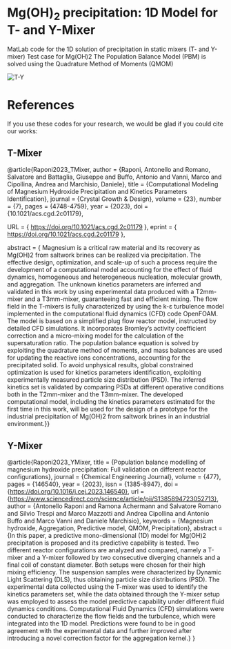 # Mg(OH)<sub>2</sub> precipitation: 1D Model for T- and Y-Mixer
MatLab code for the 1D solution of precipitation in static mixers (T- and Y-mixer)
Test case for Mg(OH)2
The Population Balance Model (PBM) is solved using the Quadrature Method of Moments (QMOM)

![T-Y](https://github.com/mulmopro/MgOH2_1D/assets/102947817/21c2a471-01ee-4b05-9983-cdf7733d51c3)

# References
If you use these codes for your research, we would be glad if you could cite our works:

## T-Mixer
@article{Raponi2023_TMixer,
author = {Raponi, Antonello and Romano, Salvatore and Battaglia, Giuseppe and Buffo, Antonio and Vanni, Marco and Cipollina, Andrea and Marchisio, Daniele},
title = {Computational Modeling of Magnesium Hydroxide Precipitation and Kinetics Parameters Identification},
journal = {Crystal Growth \& Design},
volume = {23},
number = {7},
pages = {4748-4759},
year = {2023},
doi = {10.1021/acs.cgd.2c01179},

URL = { https://doi.org/10.1021/acs.cgd.2c01179 },
eprint = { https://doi.org/10.1021/acs.cgd.2c01179 },

abstract = { Magnesium is a critical raw material and its recovery as Mg(OH)2 from saltwork brines can be realized via precipitation. 
The effective design, optimization, and scale-up of such a process require the development of a computational model accounting for the effect of fluid dynamics, 
homogeneous and heterogeneous nucleation, molecular growth, and aggregation. 
The unknown kinetics parameters are inferred and validated in this work by using experimental data produced with a T2mm-mixer and a T3mm-mixer, guaranteeing fast and efficient mixing. 
The flow field in the T-mixers is fully characterized by using the k-ε turbulence model implemented in the computational fluid dynamics (CFD) code OpenFOAM. 
The model is based on a simplified plug flow reactor model, instructed by detailed CFD simulations. It incorporates Bromley’s activity coefficient correction and a micro-mixing model for the calculation of the supersaturation ratio. 
The population balance equation is solved by exploiting the quadrature method of moments, and mass balances are used for updating the reactive ions concentrations, accounting for the precipitated solid. 
To avoid unphysical results, global constrained optimization is used for kinetics parameters identification, exploiting experimentally measured particle size distribution (PSD). 
The inferred kinetics set is validated by comparing PSDs at different operative conditions both in the T2mm-mixer and the T3mm-mixer. 
The developed computational model, including the kinetics parameters estimated for the first time in this work, will be used for the design of a prototype for the industrial precipitation of Mg(OH)2 from saltwork brines 
in an industrial environment.}}

## Y-Mixer
@article{Raponi2023_YMixer,
   title = {Population balance modelling of magnesium hydroxide precipitation: Full validation on different reactor configurations},
journal = {Chemical Engineering Journal},
volume = {477},
pages = {146540},
year = {2023},
issn = {1385-8947},
doi = {https://doi.org/10.1016/j.cej.2023.146540},
url = {https://www.sciencedirect.com/science/article/pii/S1385894723052713},
author = {Antonello Raponi and Ramona Achermann and Salvatore Romano and Silvio Trespi and Marco Mazzotti and Andrea Cipollina and Antonio Buffo and Marco Vanni and Daniele Marchisio},
keywords = {Magnesium hydroxide, Aggregation, Predictive model, QMOM, Precipitation},
abstract = {In this paper, a predictive mono-dimensional (1D) model for Mg(OH)2 precipitation is proposed and its predictive capability is tested. 
Two different reactor configurations are analyzed and compared, namely a T-mixer and a Y-mixer followed by two consecutive diverging channels and a final coil of constant diameter. 
Both setups were chosen for their high mixing efficiency. The suspension samples were characterized by Dynamic Light Scattering (DLS), thus obtaining particle size distributions (PSD). 
The experimental data collected using the T-mixer was used to identify the kinetics parameters set, while the data obtained through the Y-mixer setup was employed to assess the model predictive capability under different fluid dynamics conditions. Computational Fluid Dynamics (CFD) simulations were conducted to characterize the flow fields and the turbulence, which were integrated into the 1D model. 
Predictions were found to be in good agreement with the experimental data and further improved after introducing a novel correction factor for the aggregation kernel.}
}
